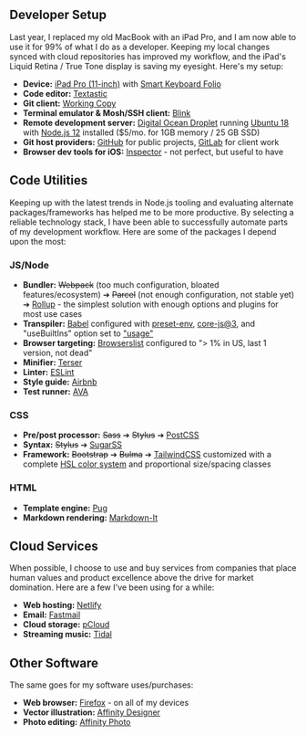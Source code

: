 ## Developer Setup

Last year, I replaced my old MacBook with an iPad Pro, and I am now able to use it for 99% of what I do as a developer. Keeping my local changes synced with cloud repositories has improved my workflow, and the iPad's Liquid Retina / True Tone display is saving my eyesight. Here's my setup:

- __Device:__ [iPad Pro (11-inch)](https://www.apple.com/ipad-pro/specs/) with [Smart Keyboard Folio](https://www.apple.com/smart-keyboard/)
- __Code editor:__ [Textastic](https://www.textasticapp.com/)
- __Git client:__ [Working Copy](https://workingcopyapp.com/)
- __Terminal emulator & Mosh/SSH client:__ [Blink](http://www.blink.sh/)
- __Remote development server:__ [Digital Ocean Droplet](https://www.digitalocean.com/products/droplets/) running [Ubuntu 18](https://ubuntu.com/server) with [Node.js 12](https://nodejs.org/en/) installed ($5/mo. for 1GB memory / 25 GB SSD)
- __Git host providers:__ [GitHub](https://github.com/) for public projects, [GitLab](https://about.gitlab.com/) for client work
- __Browser dev tools for iOS:__ [Inspector](https://apps.apple.com/us/app/inspect-browser/id1203594958) - not perfect, but useful to have


## Code Utilities

Keeping up with the latest trends in Node.js tooling and evaluating alternate packages/frameworks has helped me to be more productive. By selecting a reliable technology stack, I have been able to successfully automate parts of my development workflow. Here are some of the packages I depend upon the most:

### JS/Node

- __Bundler:__ ~~Webpack~~ (too much configuration, bloated features/ecosystem) ➔ ~~Parcel~~ (not enough configuration, not stable yet) ➔ [Rollup](http://rollupjs.org/guide/en/) - the simplest solution with enough options and plugins for most use cases
- __Transpiler:__ [Babel](https://babeljs.io/) configured with [preset-env](https://babeljs.io/docs/en/babel-preset-env), [core-js@3](https://github.com/zloirock/core-js/blob/master/docs/2019-03-19-core-js-3-babel-and-a-look-into-the-future.md), and "useBuiltIns" option set to ["usage"](https://babeljs.io/docs/en/babel-preset-env#usebuiltins-usage)
- __Browser targeting:__ [Browserslist](https://github.com/browserslist/browserslist#queries) configured to "> 1% in US, last 1 version, not dead"
- __Minifier:__ [Terser](https://terser.org/)
- __Linter:__ [ESLint](https://eslint.org/)
- __Style guide:__ [Airbnb](https://github.com/airbnb/javascript)
- __Test runner:__ [AVA](https://github.com/avajs/ava)

### CSS

- __Pre/post processor:__ ~~Sass~~ ➔ ~~Stylus~~ ➔ [PostCSS](https://postcss.org/)
- __Syntax:__ ~~Stylus~~ ➔ [SugarSS](https://github.com/postcss/sugarss)
- __Framework:__ ~~Bootstrap~~ ➔ ~~Bulma~~ ➔ [TailwindCSS](https://tailwindcss.com/) customized with a complete [HSL color system](https://github.com/metamodern-design/color-system) and proportional size/spacing classes

### HTML

- __Template engine:__ [Pug](https://github.com/pugjs/pug#syntax)
- __Markdown rendering:__ [Markdown-It](http://markdown-it.github.io/)


## Cloud Services

When possible, I choose to use and buy services from companies that place human values and product excellence above the drive for market domination. Here are a few I've been using for a while:

- __Web hosting:__ [Netlify](https://www.netlify.com/)
- __Email:__ [Fastmail](https://www.fastmail.com/about/)
- __Cloud storage:__ [pCloud](https://www.pcloud.com/)
- __Streaming music:__ [Tidal](https://tidal.com/)

## Other Software

The same goes for my software uses/purchases:

- __Web browser:__ [Firefox](https://www.mozilla.org/en-US/firefox/browsers/) - on all of my devices
- __Vector illustration:__ [Affinity Designer](https://affinity.serif.com/en-us/designer/ipad/)
- __Photo editing:__ [Affinity Photo](https://affinity.serif.com/en-us/photo/ipad/)
